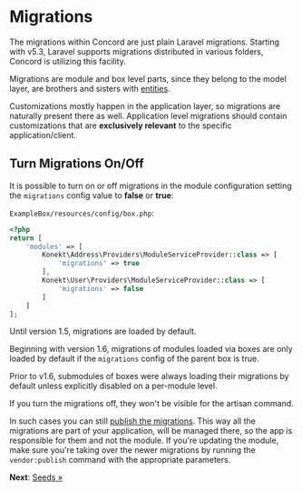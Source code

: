 # Migrations

The migrations within Concord are just plain Laravel migrations. Starting with v5.3, Laravel supports migrations distributed in various folders, Concord is utilizing this facility.

Migrations are module and box level parts, since they belong to the model layer, are brothers and sisters with [entities](models.md).

Customizations mostly happen in the application layer, so migrations are naturally present there as well. Application level migrations should contain customizations that are **exclusively relevant** to the specific application/client.

## Turn Migrations On/Off

It is possible to turn on or off migrations in the module configuration setting the `migrations` config value to **false** or **true**:

`ExampleBox/resources/config/box.php`:

```php
<?php
return [
    'modules' => [
        Konekt\Address\Providers\ModuleServiceProvider::class => [
            'migrations' => true
        ],
        Konekt\User\Providers\ModuleServiceProvider::class => [
            'migrations' => false
        ]
    ]
];
```

Until version 1.5, migrations are loaded by default.

Beginning with version 1.6, migrations of modules loaded via boxes are only loaded by default if
the `migrations` config of the parent box is true.

Prior to v1.6, submodules of boxes were always loading their migrations by default unless explicitly
disabled on a per-module level.

If you turn the migrations off, they won't be visible for the artisan command.

In such cases you can still [publish the migrations](publishing.md#migrations).
This way all the migrations are part of your application, will be managed there, so the
app is responsible for them and not the module. If you're updating the module, make sure you're
taking over the newer migrations by running the `vendor:publish` command with the appropriate
parameters. 

**Next**: [Seeds &raquo;](seeds.md)
